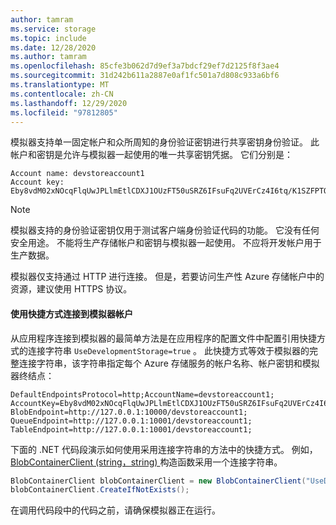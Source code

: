 ```yaml
---
author: tamram
ms.service: storage
ms.topic: include
ms.date: 12/28/2020
ms.author: tamram
ms.openlocfilehash: 85cfe3b062d7d9ef3a7bdcf29ef7d2125f8f3ae4
ms.sourcegitcommit: 31d242b611a2887e0af1fc501a7d808c933a6bf6
ms.translationtype: MT
ms.contentlocale: zh-CN
ms.lasthandoff: 12/29/2020
ms.locfileid: "97812805"
---
```

模拟器支持单一固定帐户和众所周知的身份验证密钥进行共享密钥身份验证。 此帐户和密钥是允许与模拟器一起使用的唯一共享密钥凭据。 它们分别是：

```
Account name: devstoreaccount1
Account key: Eby8vdM02xNOcqFlqUwJPLlmEtlCDXJ1OUzFT50uSRZ6IFsuFq2UVErCz4I6tq/K1SZFPTOtr/KBHBeksoGMGw==
```

> [!NOTE]
> 模拟器支持的身份验证密钥仅用于测试客户端身份验证代码的功能。 它没有任何安全用途。 不能将生产存储帐户和密钥与模拟器一起使用。 不应将开发帐户用于生产数据。
>
> 模拟器仅支持通过 HTTP 进行连接。 但是，若要访问生产性 Azure 存储帐户中的资源，建议使用 HTTPS 协议。
>

#### <a name="connect-to-the-emulator-account-using-the-shortcut"></a>使用快捷方式连接到模拟器帐户

从应用程序连接到模拟器的最简单方法是在应用程序的配置文件中配置引用快捷方式的连接字符串 `UseDevelopmentStorage=true` 。 此快捷方式等效于模拟器的完整连接字符串，该字符串指定每个 Azure 存储服务的帐户名称、帐户密钥和模拟器终结点：

```
DefaultEndpointsProtocol=http;AccountName=devstoreaccount1;
AccountKey=Eby8vdM02xNOcqFlqUwJPLlmEtlCDXJ1OUzFT50uSRZ6IFsuFq2UVErCz4I6tq/K1SZFPTOtr/KBHBeksoGMGw==;
BlobEndpoint=http://127.0.0.1:10000/devstoreaccount1;
QueueEndpoint=http://127.0.0.1:10001/devstoreaccount1;
TableEndpoint=http://127.0.0.1:10001/devstoreaccount1;
```

下面的 .NET 代码段演示如何使用采用连接字符串的方法中的快捷方式。 例如， [BlobContainerClient (string，string) ](/dotnet/api/azure.storage.blobs.blobcontainerclient.-ctor#Azure_Storage_Blobs_BlobContainerClient__ctor_System_String_System_String_) 构造函数采用一个连接字符串。

```csharp
BlobContainerClient blobContainerClient = new BlobContainerClient("UseDevelopmentStorage=true", "sample-container");
blobContainerClient.CreateIfNotExists();
```

在调用代码段中的代码之前，请确保模拟器正在运行。

